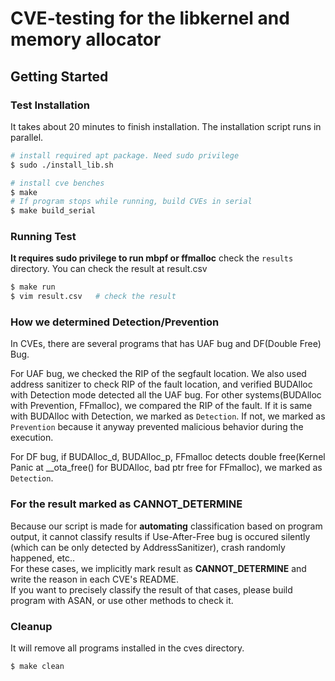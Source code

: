 # CVE-testing for the libkernel and memory allocator

## Getting Started

### Test Installation
It takes about 20 minutes to finish installation.
The installation script runs in parallel.
```bash
# install required apt package. Need sudo privilege
$ sudo ./install_lib.sh  

# install cve benches
$ make
# If program stops while running, build CVEs in serial
$ make build_serial
```
### Running Test
**It requires sudo privilege to run mbpf or ffmalloc**
check the `results` directory. You can check the result at result.csv
```bash
$ make run
$ vim result.csv   # check the result
```

### How we determined Detection/Prevention
In CVEs, there are several programs that has UAF bug and DF(Double Free) Bug.

For UAF bug, we checked the RIP of the segfault location. We also used address sanitizer to check RIP of the fault location, and verified BUDAlloc with Detection mode detected all the UAF bug.
For other systems(BUDAlloc with Prevention, FFmalloc), we compared the RIP of the fault. If it is same with BUDAlloc with Detection, we marked as `Detection`. If not, we marked as `Prevention` because it anyway prevented malicious behavior during the execution.

For DF bug, if BUDAlloc_d, BUDAlloc_p, FFmalloc detects double free(Kernel Panic at __ota_free() for BUDAlloc, bad ptr free for FFmalloc), we marked as `Detection`.


### For the result marked as CANNOT_DETERMINE
Because our script is made for **automating** classification based on program output, it cannot classify results if Use-After-Free bug is occured silently (which can be only detected by AddressSanitizer), crash randomly happened, etc..  
For these cases, we implicitly mark result as **CANNOT_DETERMINE** and write the reason in each CVE's README.   
If you want to precisely classify the result of that cases, please build program with ASAN, or use other methods to check it.

### Cleanup
It will remove all programs installed in the cves directory. 
```bash
$ make clean
```